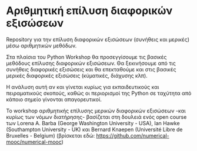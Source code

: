 # Αριθμητική επίλυση διαφορικών εξισώσεων
Repository για την επίλυση διαφορικών εξισώσεων (συνήθεις και μερικές) μέσω αριθμητικών μεθόδων.

Στα πλαίσια του Python Workshop θα προσεγγίσουμε τις βασικές μεθόδους επίλυσης διαφορικών εξισώσεων. Θα ξεκινήσουμε από τις συνήθεις διαφορικές εξισώσεις και θα επεκταθούμε και στις βασικές μερικές διαφορικές εξισώσεις (κύματικές, διάχυσης κλπ).

Η ανάλυση αυτή αν και γίνεται κυρίως για εκπαιδευτικούς και πειραματικούς σκοπούς, καθώς οι περιορισμοί της Python σε ταχύτητα από κάποιο σημείο γίνονται απαγορευτικοί. 

Το workshop αριθμητικής επίλυσης μερικών διαφορικών εξισώσεων -και κυρίως των νόμων διατήρησης- βασίζεται στη δουλειά ενός open course των Lorena A. Barba (George Washington University - USA), Ian Hawke (Southampton University - UK) και Bernard Knaepen (Université Libre de Bruxelles - Belgium)
(βρίσκεται εδώ: https://github.com/numerical-mooc/numerical-mooc)

